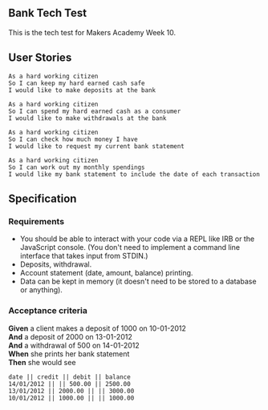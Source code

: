 ## Bank Tech Test

This is the tech test for Makers Academy Week 10. 

## User Stories

```
As a hard working citizen
So I can keep my hard earned cash safe
I would like to make deposits at the bank
```

```
As a hard working citizen
So I can spend my hard earned cash as a consumer
I would like to make withdrawals at the bank
```

```
As a hard working citizen
So I can check how much money I have
I would like to request my current bank statement
```

```
As a hard working citizen
So I can work out my monthly spendings
I would like my bank statement to include the date of each transaction
```


## Specification

### Requirements

* You should be able to interact with your code via a REPL like IRB or the JavaScript console.  (You don't need to implement a command line interface that takes input from STDIN.)
* Deposits, withdrawal.
* Account statement (date, amount, balance) printing.
* Data can be kept in memory (it doesn't need to be stored to a database or anything).

### Acceptance criteria

**Given** a client makes a deposit of 1000 on 10-01-2012  
**And** a deposit of 2000 on 13-01-2012  
**And** a withdrawal of 500 on 14-01-2012  
**When** she prints her bank statement  
**Then** she would see

```
date || credit || debit || balance
14/01/2012 || || 500.00 || 2500.00
13/01/2012 || 2000.00 || || 3000.00
10/01/2012 || 1000.00 || || 1000.00
```